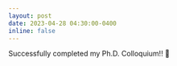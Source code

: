 ```yaml
---
layout: post
date: 2023-04-28 04:30:00-0400
inline: false
---
```


Successfully completed my Ph.D. Colloquium!! :tada:
